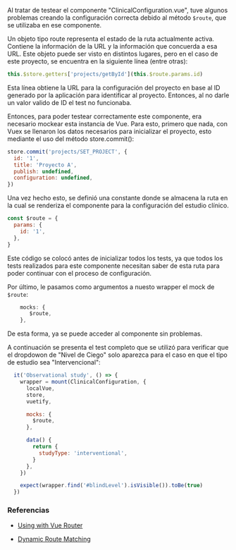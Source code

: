Al tratar de testear el componente "ClinicalConfiguration.vue", tuve algunos problemas creando la configuración correcta debido al método `$route`, que se utilizaba en ese componente.

Un objeto tipo route representa el estado de la ruta actualmente activa. Contiene la información de la URL y la información que concuerda a esa URL. Este objeto puede ser visto en distintos lugares, pero en el caso de este proyecto, se encuentra en la siguiente línea (entre otras):

```javascript
this.$store.getters['projects/getById'](this.$route.params.id)
```

Esta línea obtiene la URL para la configuración del proyecto en base al ID generado por la aplicación para identificar al proyecto. Entonces, al no darle un valor valido de ID el test no funcionaba.

Entonces, para poder testear correctamente este componente, era necesario mockear esta instancia de Vue. Para esto, primero que nada, con Vuex se llenaron los datos necesarios para inicializar el proyecto, esto mediante el uso del método store.commit():

```javascript
store.commit('projects/SET_PROJECT', {
  id: '1',
  title: 'Proyecto A',
  publish: undefined,
  configuration: undefined,
})
```

Una vez hecho esto, se definió una constante donde se almacena la ruta en la cual se renderiza el componente para la configuración del estudio clínico. 

```javascript
const $route = {
  params: {
    id: '1',
  },
}
```

Este código se colocó antes de inicializar todos los tests, ya que todos los tests realizados para este componente necesitan saber de esta ruta para poder continuar con el proceso de configuración.

Por último, le pasamos como argumentos a nuesto wrapper el mock de `$route`:

```javascript
    mocks: {
       $route,
    },
```

De esta forma, ya se puede acceder al componente sin problemas.

A continuación se presenta el test completo que se utilizó para verificar que el dropdowon de "Nivel de Ciego" solo aparezca para el caso en que el tipo de estudio sea "Intervencional": 

```javascript
  it('Observational study', () => {
    wrapper = mount(ClinicalConfiguration, {
      localVue,
      store,
      vuetify,

      mocks: {
        $route,
      },

      data() {
        return {
          studyType: 'interventional',
        }
      },
    })

    expect(wrapper.find('#blindLevel').isVisible()).toBe(true)
  })
```

<h3> Referencias </h3>

- [Using with Vue Router](https://vue-test-utils.vuejs.org/guides/using-with-vue-router.html)

- [Dynamic Route Matching](https://router.vuejs.org/guide/essentials/dynamic-matching.html#reacting-to-params-changes)